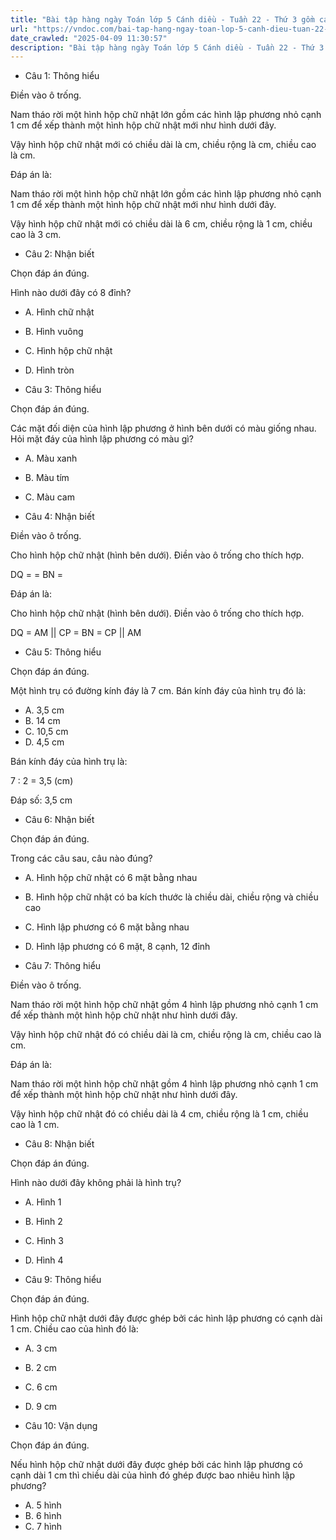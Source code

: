 ```yaml
---
title: "Bài tập hàng ngày Toán lớp 5 Cánh diều - Tuần 22 - Thứ 3 gồm các câu hỏi tổng hợp nội dung trong bài Hình hộp chữ nhật. Hình lập phương. Hình trụ được học ở Tuần 22 trong chương trình Toán lớp 5 Tập 2 Cánh diều."
url: "https://vndoc.com/bai-tap-hang-ngay-toan-lop-5-canh-dieu-tuan-22-thu-3-336476"
date_crawled: "2025-04-09 11:30:57"
description: "Bài tập hàng ngày Toán lớp 5 Cánh diều - Tuần 22 - Thứ 3 gồm các câu hỏi tổng hợp nội dung trong bài Hình hộp chữ nhật. Hình lập phương. Hình trụ được học ở Tuần 22 trong chương trình Toán lớp 5 Tập 2 Cánh diều."
---
```


* Câu 1:  Thông hiểu

Điền vào ô trống.

Nam tháo rời một hình hộp chữ nhật lớn gồm các hình lập phương nhỏ cạnh 1 cm để xếp thành một hình hộp chữ nhật mới như hình dưới đây.

Vậy hình hộp chữ nhật mới có chiều dài là  cm, chiều rộng là  cm, chiều cao là  cm.

Đáp án là:

Nam tháo rời một hình hộp chữ nhật lớn gồm các hình lập phương nhỏ cạnh 1 cm để xếp thành một hình hộp chữ nhật mới như hình dưới đây.

Vậy hình hộp chữ nhật mới có chiều dài là 6 cm, chiều rộng là 1 cm, chiều cao là 3 cm.

* Câu 2:  Nhận biết

Chọn đáp án đúng.

Hình nào dưới đây có 8 đỉnh?

  * A. Hình chữ nhật 
  * B. Hình vuông 
  * C. Hình hộp chữ nhật 
  * D. Hình tròn 



* Câu 3:  Thông hiểu

Chọn đáp án đúng.

Các mặt đối diện của hình lập phương ở hình bên dưới có màu giống nhau. Hỏi mặt đáy của hình lập phương có màu gì?

  * A. Màu xanh 
  * B. Màu tím 
  * C. Màu cam 



* Câu 4:  Nhận biết

Điền vào ô trống.

Cho hình hộp chữ nhật (hình bên dưới). Điền vào ô trống cho thích hợp.

DQ =  = BN = 

Đáp án là:

Cho hình hộp chữ nhật (hình bên dưới). Điền vào ô trống cho thích hợp.

DQ = AM || CP = BN = CP || AM

* Câu 5:  Thông hiểu

Chọn đáp án đúng.

Một hình trụ có đường kính đáy là 7 cm. Bán kính đáy của hình trụ đó là:

  * A. 3,5 cm 
  * B. 14 cm 
  * C. 10,5 cm 
  * D. 4,5 cm 



Bán kính đáy của hình trụ là:

7 : 2 = 3,5 (cm)

Đáp số: 3,5 cm

* Câu 6:  Nhận biết

Chọn đáp án đúng.

Trong các câu sau, câu nào đúng?

  * A. Hình hộp chữ nhật có 6 mặt bằng nhau 
  * B. Hình hộp chữ nhật có ba kích thước là chiều dài, chiều rộng và chiều cao 
  * C. Hình lập phương có 6 mặt bằng nhau 
  * D. Hình lập phương có 6 mặt, 8 cạnh, 12 đỉnh 



* Câu 7:  Thông hiểu

Điền vào ô trống.

Nam tháo rời một hình hộp chữ nhật gồm 4 hình lập phương nhỏ cạnh 1 cm để xếp thành một hình hộp chữ nhật như hình dưới đây.

Vậy hình hộp chữ nhật đó có chiều dài là  cm, chiều rộng là  cm, chiều cao là  cm.

Đáp án là:

Nam tháo rời một hình hộp chữ nhật gồm 4 hình lập phương nhỏ cạnh 1 cm để xếp thành một hình hộp chữ nhật như hình dưới đây.

Vậy hình hộp chữ nhật đó có chiều dài là 4 cm, chiều rộng là 1 cm, chiều cao là 1 cm.

* Câu 8:  Nhận biết

Chọn đáp án đúng.

Hình nào dưới đây không phải là hình trụ?

  * A. Hình 1 
  * B. Hình 2 
  * C. Hình 3 
  * D. Hình 4 



* Câu 9:  Thông hiểu

Chọn đáp án đúng.

Hình hộp chữ nhật dưới đây được ghép bởi các hình lập phương có cạnh dài 1 cm. Chiều cao của hình đó là:

  * A. 3 cm 
  * B. 2 cm 
  * C. 6 cm 
  * D. 9 cm 



* Câu 10:  Vận dụng

Chọn đáp án đúng.

Nếu hình hộp chữ nhật dưới đây được ghép bởi các hình lập phương có cạnh dài 1 cm thì chiều dài của hình đó ghép được bao nhiêu hình lập phương?

  * A. 5 hình 
  * B. 6 hình 
  * C. 7 hình 


